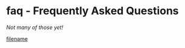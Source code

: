 # faq - Frequently Asked Questions

*Not many of those yet\!*

  
[filename](./bottom-copyright.md ':include')